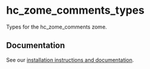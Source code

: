 # hc_zome_comments_types

Types for the hc_zome_comments zome.

## Documentation

See our [installation instructions and documentation](https://holochain-open-dev.github.io/comments).
